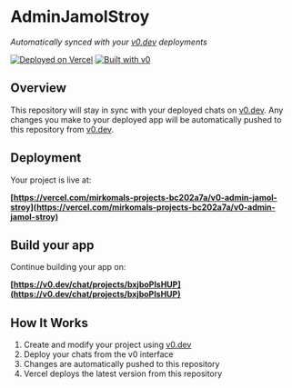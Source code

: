# AdminJamolStroy

*Automatically synced with your [v0.dev](https://v0.dev) deployments*

[![Deployed on Vercel](https://img.shields.io/badge/Deployed%20on-Vercel-black?style=for-the-badge&logo=vercel)](https://vercel.com/mirkomals-projects-bc202a7a/v0-admin-jamol-stroy)
[![Built with v0](https://img.shields.io/badge/Built%20with-v0.dev-black?style=for-the-badge)](https://v0.dev/chat/projects/bxjboPIsHUP)

## Overview

This repository will stay in sync with your deployed chats on [v0.dev](https://v0.dev).
Any changes you make to your deployed app will be automatically pushed to this repository from [v0.dev](https://v0.dev).

## Deployment

Your project is live at:

**[https://vercel.com/mirkomals-projects-bc202a7a/v0-admin-jamol-stroy](https://vercel.com/mirkomals-projects-bc202a7a/v0-admin-jamol-stroy)**

## Build your app

Continue building your app on:

**[https://v0.dev/chat/projects/bxjboPIsHUP](https://v0.dev/chat/projects/bxjboPIsHUP)**

## How It Works

1. Create and modify your project using [v0.dev](https://v0.dev)
2. Deploy your chats from the v0 interface
3. Changes are automatically pushed to this repository
4. Vercel deploys the latest version from this repository